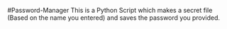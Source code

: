 #Password-Manager
This is a Python Script which makes a secret file (Based on the name you entered) and saves the password you provided.

